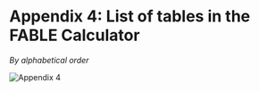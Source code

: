 # Appendix 4: List of tables in the FABLE Calculator

_By alphabetical order_

![Appendix 4](https://user-images.githubusercontent.com/68918893/88807701-59d90480-d1b2-11ea-9d88-4ec98eb6bc7d.png)

